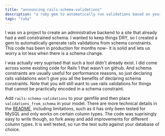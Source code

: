 ```yaml
---
title: "announcing rails-schema-validations"
description: "a ruby gem to automatically run validations based on your schema"
tags: "ruby"
---
```


I was on a project to create an administrative backend to a site that already had a well constrained schema. I wanted to keep things DRY, so I created a gem to automatically generate rails validations from schema constraints.  This code has been in production for months now- it is solid and lets us worry a lot less when there is a schema change.

I was actually very suprised that such a tool didn't already exist. I did come across some existing code for Rails 1 that wasn't on github. And schema constraints are usually useful for performance reasons, so just declaring rails validations won't give you all the benefits of declaring schema constraints. Note that you will still want to use rails validations for things that cannot be practically encoded in a schema constraint.

Add `rails-schema-validations` to your gemfile and then place `validations_from_schema` in your model. There are more technical details in the [README](https://github.com/gregwebs/rails-schema-validations), including limitations, such as it has only been tested for MySQL and only works on certain column types. The code was suprisingly easy to write though, so fork away and add improvements for different column types. It is well tested, so run the test suite against your database of choice.
